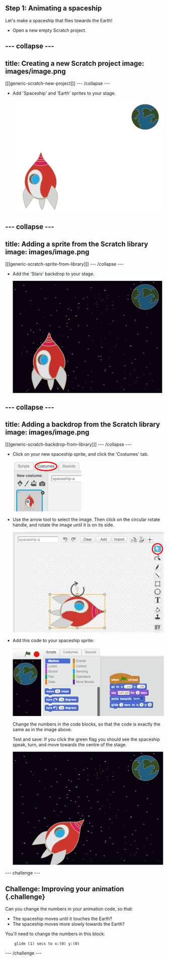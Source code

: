 ## Step 1: Animating a spaceship

Let's make a spaceship that flies towards the Earth!

+ Open a new empty Scratch project.

--- collapse ---
---
title: Creating a new Scratch project
image: images/image.png
---
[[[generic-scratch-new-project]]]
--- /collapse ---

+ Add 'Spaceship' and 'Earth' sprites to your stage.

    ![Spaceship and Earth sprites](images/space-sprites.png)

--- collapse ---
---
title: Adding a sprite from the Scratch library
image: images/image.png
---
[[[generic-scratch-sprite-from-library]]]
--- /collapse ---

+ Add the 'Stars' backdrop to your stage.

    ![A space backdrop](images/space-backdrop.png)

--- collapse ---
---
title: Adding a backdrop from the Scratch library
image: images/image.png
---
[[[generic-scratch-backdrop-from-library]]]
--- /collapse ---

+ Click on your new spaceship sprite, and click the 'Costumes' tab.

	![Sprite costume](images/space-costume.png)

+ Use the arrow tool to select the image. Then click on the circular rotate handle, and rotate the image until it is on its side.

    ![Rotating a costume](images/space-rotate.png)

+ Add this code to your spaceship sprite:

    ![Spaceship code](images/space-animate.png)

    Change the numbers in the code blocks, so that the code is exactly the same as in the image above.

    Test and save: If you click the green flag you should see the spaceship speak, turn, and move towards the centre of the stage.

    ![Testing a spaceship animation](images/space-animate-stage.png)

--- challenge ---
## Challenge: Improving your animation {.challenge}
Can you change the numbers in your animation code, so that:

+ The spaceship moves until it touches the Earth?
+ The spaceship moves more slowly towards the Earth?

You'll need to change the numbers in this block:

```blocks
	glide (1) secs to x:(0) y:(0)
```
--- /challenge ---
